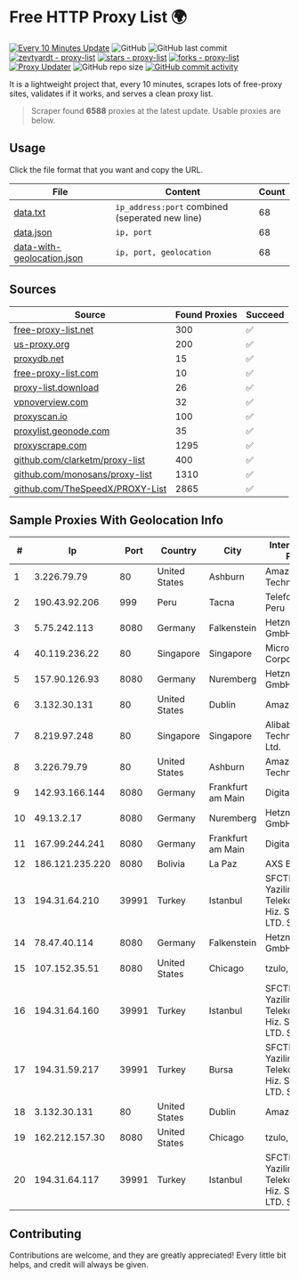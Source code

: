 
# Free HTTP Proxy List 🌍

[![Every 10 Minutes Update](https://github.com/mertguvencli/http-proxy-list/actions/workflows/main.yml/badge.svg?branch=main)](https://github.com/mertguvencli/http-proxy-list/actions/workflows/main.yml)
![GitHub](https://img.shields.io/github/license/mertguvencli/http-proxy-list)
![GitHub last commit](https://img.shields.io/github/last-commit/mertguvencli/http-proxy-list)
[![zevtyardt - proxy-list](https://img.shields.io/static/v1?label=zevtyardt&message=proxy-list&color=blue&logo=github)](https://github.com/zevtyardt/proxy-list "Go to GitHub repo")
[![stars - proxy-list](https://img.shields.io/github/stars/zevtyardt/proxy-list?style=social)](https://github.com/zevtyardt/proxy-list)
[![forks - proxy-list](https://img.shields.io/github/forks/zevtyardt/proxy-list?style=social)](https://github.com/zevtyardt/proxy-list)
[![Proxy Updater](https://github.com/zevtyardt/proxy-list/workflows/Proxy%20Updater/badge.svg)](https://github.com/zevtyardt/proxy-list/actions?query=workflow:"Proxy+Updater")
![GitHub repo size](https://img.shields.io/github/repo-size/zevtyardt/proxy-list)
[![GitHub commit activity](https://img.shields.io/github/commit-activity/m/zevtyardt/proxy-list?logo=commits)](https://github.com/zevtyardt/proxy-list/commits/main)

It is a lightweight project that, every 10 minutes, scrapes lots of free-proxy sites, validates if it works, and serves a clean proxy list.

> Scraper found **6588** proxies at the latest update. Usable proxies are below.

## Usage

Click the file format that you want and copy the URL.

|File|Content|Count|
|----|-------|-----|
|[data.txt](https://raw.githubusercontent.com/mertguvencli/http-proxy-list/main/proxy-list/data.txt)|`ip_address:port` combined (seperated new line)|68|
|[data.json](https://raw.githubusercontent.com/mertguvencli/http-proxy-list/main/proxy-list/data.json)|`ip, port`|68|
|[data-with-geolocation.json](https://raw.githubusercontent.com/mertguvencli/http-proxy-list/main/proxy-list/data-with-geolocation.json)|`ip, port, geolocation`|68|

## Sources

|Source|Found Proxies|Succeed|
|------|-------------|-------|
|[free-proxy-list.net](https://free-proxy-list.net)|300|✅|
|[us-proxy.org](https://www.us-proxy.org)|200|✅|
|[proxydb.net](http://proxydb.net)|15|✅|
|[free-proxy-list.com](https://free-proxy-list.com/?page=&port=&type%5B%5D=http&type%5B%5D=https&up_time=0&search=Search)|10|✅|
|[proxy-list.download](https://www.proxy-list.download/HTTP)|26|✅|
|[vpnoverview.com](https://vpnoverview.com/privacy/anonymous-browsing/free-proxy-servers)|32|✅|
|[proxyscan.io](https://www.proxyscan.io)|100|✅|
|[proxylist.geonode.com](https://proxylist.geonode.com/api/proxy-list?limit=300&page=1&sort_by=lastChecked&sort_type=desc&protocols=http,https)|35|✅|
|[proxyscrape.com](https://api.proxyscrape.com/v2/?request=displayproxies&protocol=http&timeout=10000&country=all&ssl=all&anonymity=all)|1295|✅|
|[github.com/clarketm/proxy-list](https://raw.githubusercontent.com/clarketm/proxy-list/master/proxy-list-raw.txt)|400|✅|
|[github.com/monosans/proxy-list](https://raw.githubusercontent.com/monosans/proxy-list/main/proxies/http.txt)|1310|✅|
|[github.com/TheSpeedX/PROXY-List](https://raw.githubusercontent.com/TheSpeedX/PROXY-List/master/http.txt)|2865|✅|


## Sample Proxies With Geolocation Info

|#|Ip|Port|Country|City|Internet Service Provider|
|-|--|----|-------|----|-------------------------|
|1|3.226.79.79|80|United States|Ashburn|Amazon Technologies Inc.|
|2|190.43.92.206|999|Peru|Tacna|Telefonica Del Peru|
|3|5.75.242.113|8080|Germany|Falkenstein|Hetzner Online GmbH|
|4|40.119.236.22|80|Singapore|Singapore|Microsoft Corporation|
|5|157.90.126.93|8080|Germany|Nuremberg|Hetzner Online GmbH|
|6|3.132.30.131|80|United States|Dublin|Amazon.com, Inc.|
|7|8.219.97.248|80|Singapore|Singapore|Alibaba (US) Technology Co., Ltd.|
|8|3.226.79.79|80|United States|Ashburn|Amazon Technologies Inc.|
|9|142.93.166.144|8080|Germany|Frankfurt am Main|DigitalOcean, LLC|
|10|49.13.2.17|8080|Germany|Nuremberg|Hetzner Online GmbH|
|11|167.99.244.241|8080|Germany|Frankfurt am Main|DigitalOcean, LLC|
|12|186.121.235.220|8080|Bolivia|La Paz|AXS Bolivia S. A.|
|13|194.31.64.210|39991|Turkey|Istanbul|SFCTEK Bilisim Yazilim ve Telekomunikasyon Hiz. San. ve Tic. LTD. STI.|
|14|78.47.40.114|8080|Germany|Falkenstein|Hetzner Online GmbH|
|15|107.152.35.51|8080|United States|Chicago|tzulo, inc.|
|16|194.31.64.160|39991|Turkey|Istanbul|SFCTEK Bilisim Yazilim ve Telekomunikasyon Hiz. San. ve Tic. LTD. STI.|
|17|194.31.59.217|39991|Turkey|Bursa|SFCTEK Bilisim Yazilim ve Telekomunikasyon Hiz. San. ve Tic. LTD. STI.|
|18|3.132.30.131|80|United States|Dublin|Amazon.com, Inc.|
|19|162.212.157.30|8080|United States|Chicago|tzulo, inc.|
|20|194.31.64.117|39991|Turkey|Istanbul|SFCTEK Bilisim Yazilim ve Telekomunikasyon Hiz. San. ve Tic. LTD. STI.|



## Contributing

Contributions are welcome, and they are greatly appreciated! Every
little bit helps, and credit will always be given.

